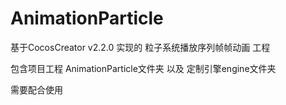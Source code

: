 # AnimationParticle

基于CocosCreator v2.2.0 实现的 粒子系统播放序列帧帧动画 工程

包含项目工程 AnimationParticle文件夹 以及 定制引擎engine文件夹

需要配合使用
